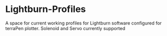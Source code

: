 # Lightburn-Profiles
A space for current working profiles for Lightburn software configured for terraPen plotter. 
Solenoid and Servo currently supported 

